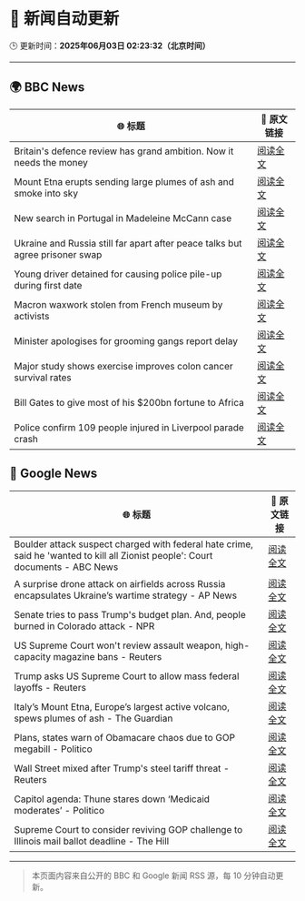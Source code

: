 # 🧠 新闻自动更新

🕒 更新时间：**2025年06月03日 02:23:32（北京时间）**

---

## 🌍 BBC News

| 🌐 标题 | 🔗 原文链接 |
|--------|-------------|
| Britain's defence review has grand ambition. Now it needs the money | [阅读全文](https://www.bbc.com/news/articles/cq547x5v1ego) |
| Mount Etna erupts sending large plumes of ash and smoke into sky | [阅读全文](https://www.bbc.com/news/articles/cy5e7vx2pk9o) |
| New search in Portugal in Madeleine McCann case | [阅读全文](https://www.bbc.com/news/articles/c5y8jmkr3j7o) |
| Ukraine and Russia still far apart after peace talks but agree prisoner swap | [阅读全文](https://www.bbc.com/news/articles/clyng4dknwwo) |
| Young driver detained for causing police pile-up during first date | [阅读全文](https://www.bbc.com/news/articles/c20qzg05y3po) |
| Macron waxwork stolen from French museum by activists | [阅读全文](https://www.bbc.com/news/articles/czdy862qvepo) |
| Minister apologises for grooming gangs report delay | [阅读全文](https://www.bbc.com/news/articles/cx2qjd95q1eo) |
| Major study shows exercise improves colon cancer survival rates | [阅读全文](https://www.bbc.com/news/articles/c8xgyw7k7veo) |
| Bill Gates to give most of his $200bn fortune to Africa | [阅读全文](https://www.bbc.com/news/articles/cn4qg5gzgzxo) |
| Police confirm 109 people injured in Liverpool parade crash | [阅读全文](https://www.bbc.com/news/articles/c2d51kdpzk3o) |

## 📰 Google News

| 🌐 标题 | 🔗 原文链接 |
|--------|-------------|
| Boulder attack suspect charged with federal hate crime, said he 'wanted to kill all Zionist people': Court documents - ABC News | [阅读全文](https://news.google.com/rss/articles/CBMinwFBVV95cUxQUGl0MDBnR0VacmtNY3ZLWl9nTy0zVm9BUFRHR2cxQmlyZWRLNjJOY2FSa3hSUWZWM25TcDB5MVZhdk9TdlcxblN3QklPcnlFdFp6bVRXSVFJV185SEJodjhGZmRXM05NU2tZQy03WnF5c2ZDa0JnSWx5SEZhaFdVdmV6aERLSlVORlhfcmZtblVqY25hUC1ldUlWV2JLVFXSAaQBQVVfeXFMT1VMZ25EcUxfd3dSeWRlRzZ0b2tlUFltV2lEazVaemNLdF82SkMxa2VJcUVxeVNCNnBDUG15eDdNNEh4ckE2bGtPZmQ0dERGRnpMNUhRd2MyMlZkYW5NZDY5YVRHMmEyLUw1WnR5WGEyc3hvNk82WlJtWjZzMnNmWFlIa0hMQ0tzTUo1aGpnUmNqS3pWUlhiM0hDY0VJdE5hcGM3Mm8?oc=5) |
| A surprise drone attack on airfields across Russia encapsulates Ukraine’s wartime strategy - AP News | [阅读全文](https://news.google.com/rss/articles/CBMirAFBVV95cUxPMmF4UUxlNzNMSUNpbGVHOHhOY2Q2NkNjenpKNU9sdjBxbDVUaGJ3bW53SWJZMG9vcjZUaTE5SjFxcFA0bjhraGNrLS1yRnUydkZaMWpvMXlvTW9UcTRmcUxaVGVvcXdfOWJXU3h5TjFaTTVwYW42UGhWUmZVLWswVE96WE1waEV0QjhCOVJNbXpRbFlMWmstN3ZaSTNLZWF2WFlpTTUyX2hfWGFB?oc=5) |
| Senate tries to pass Trump's budget plan. And, people burned in Colorado attack - NPR | [阅读全文](https://news.google.com/rss/articles/CBMiygFBVV95cUxNdlg2ZTlCcmdXVXJ2d2lVcnRfellJdUxxdkY2aFFROXRjTTFuT1pwbGd3LU9xNEl5U3B2aDI3ZTdabmwyeXI2Q0E3T2loZndFWFEtMFlwNkZJbHpfWmZNc21tQTJRZEpXWjJsTVFpVVViZ1ppTTlLc2t2OWxqblpoQWJQVEk0OU9iM1RaZlFOSkdrLTFiNGxoYy15ZVhPbFF6eUJJbTY1THFPS3ByMWpEMDFXVmZ2SE5JV2dMYjM0Unh5MnhGWDdzU1lB?oc=5) |
| US Supreme Court won't review assault weapon, high-capacity magazine bans - Reuters | [阅读全文](https://news.google.com/rss/articles/CBMiswFBVV95cUxPOFF4VEwzOGJCUkxkOHp1bVZySEhKWHkzcEcyajhWSUphY05MSzRKcTBFdHFfbnhZLTM4aG9la0FydHEwc1VIb2lmSElmNzRyenZqRlNEYjg2ekRVQVNySlJ4bW9PN2hMMnlkUUNiTmpGVHV5X296bFpQRXVoUVV2clFNaF9CZ25uSFR2eC1BZlYtaGFxNjlSancwaEo1bDk3V3hsR0Y2MEZKeHhRNE9YM29xZw?oc=5) |
| Trump asks US Supreme Court to allow mass federal layoffs - Reuters | [阅读全文](https://news.google.com/rss/articles/CBMioAFBVV95cUxOUklUTWJRcGc1ZXdYQjlNYkY0UjFCcml6QlUxVk9qVTV2UEhWemNkYmRUcVRLMmoxZEFTZDQyLUxaejBPVFVURmpMRmdZNlNxQ1RlZXlNeDdhckY0RTdBRXVCakVJU21oR1VRR2dxM18wYWJaLVZBQmNPTHBQWW50eFZXWV9KTzZkRkZ6SmRmU2o4QjU2cTNiYzVmVmd0SlVK?oc=5) |
| Italy’s Mount Etna, Europe’s largest active volcano, spews plumes of ash - The Guardian | [阅读全文](https://news.google.com/rss/articles/CBMisgFBVV95cUxORGVJWFlobXRvX2tEMEk0TGN3SFR6Mkt4ZWpFYXBqOF9XdWlxamhkZmpiYmFfZWJMR0RJbXE4ck9YQUZkRS1lWEpYaDk0RWJpcG9ia0daYUliYW9vampiamUtTVhhZmVhdW5IM3NvUHRkUG1FWHRzeUZUWWx4WU9rSkE0QW9rNUxRbWVGQm8wZ1FCeDlITl9yRGxSRXVKVUdyOV9ndmVkM1FubnFLX1NGaFhR?oc=5) |
| Plans, states warn of Obamacare chaos due to GOP megabill - Politico | [阅读全文](https://news.google.com/rss/articles/CBMiwAFBVV95cUxNaVFKZmhvVDI1OGZ2cVpZRFB5clRDNWxjQ0JXWVVicE82N2tvZDE2aG55TVRHNG1QMl9MQmhVNkgtNjhXc0NSUVJLSXhnSER0MXkzSVdkN0xPcUhMNGxWaTVCckJhcmNFTlEwcWRHamh1WGg4MzZLSm9kckhPb2gzUTY0SGFaZVVhZVB6XzhZSDZOb0p4cGRqbnpDcHN0S1RDc1NtX2dHeUk1aEdWa0NWYzRRbGFOYnZycnJkZ0ZJMno?oc=5) |
| Wall Street mixed after Trump's steel tariff threat - Reuters | [阅读全文](https://news.google.com/rss/articles/CBMisgFBVV95cUxNaTYyR0NjV1F3YTc3aU1uODF6cDJ0UE9GNFN0YjVSdU1TZUlhZm13a004VUlzNjN6NTJHSWJqdHRyQnRNZkFUZ29EbXQ5dWRPRjNLTDI0ZjFpQWhIay1fbUFsWEJuNWQ0VHBDVXVsMzl5TmxNSjd2YXM1Vl9sZGU0eDF5aVQ3ak5wa2NTNUpMT0RleGN6ZWtmZkVpUF9GNjdBYXcyTmNBaUh0OGRlX3hrWjN3?oc=5) |
| Capitol agenda: Thune stares down ‘Medicaid moderates’ - Politico | [阅读全文](https://news.google.com/rss/articles/CBMiugFBVV95cUxQMHo5dTV5cjZTcTgzeHc1QWc0UDQyeUtEd1hiWlRFVjVEN1d4a1N3UHR4dzJnWkEtR1k2WHdqS0kxOFJlSFo5VWFXcXJ5bWY2X2xVOC1QSEdScWNfV1NOM3RDNjVMNHdSeFpzWUE3bmJ0RDkyNDhaX1JCUjdSQTd3UkdsN2JJSXd4dXpORDhFdTFmVUhDODdISG9vU0o1UGlQZlhVRlVYY3lyWnQweERFbzFMbi1FZTdhOEE?oc=5) |
| Supreme Court to consider reviving GOP challenge to Illinois mail ballot deadline - The Hill | [阅读全文](https://news.google.com/rss/articles/CBMikgFBVV95cUxQeFJJdHA5UUE1bzZUSTJfT19GUWR3ZjVlVTR1eUxYd0xGTG4wN0UxcUVsWmU5ZFpld1BKbE9tNkFNQUdta2tfTm9kRW1Ic0xYODg3WTBkbjlyN080cXNxNU9TTHF1TEFPcDdxb2M2WDllQ1VBd3M0czFCT0xEVEpPYkhXVi1qcEFqcE1FYW5tRHpUdw?oc=5) |

---
> 本页面内容来自公开的 BBC 和 Google 新闻 RSS 源，每 10 分钟自动更新。